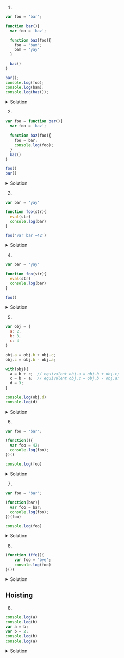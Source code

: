 1. 
    
  ```javascript
  var foo = 'bar';

  function bar(){
    var foo = 'baz';

    function baz(foo){
      foo = 'bam';
      bam = 'yay'
    }

    baz()
  }

  bar();
  console.log(foo);
  console.log(bam);
  console.log(baz());
```
  <details><summary>Solution</summary>
  <p>
    
```
bar
yay

console.log(baz());
        ^
ReferenceError: baz is not defined
```
  </p>
</details>


2.

```javascript
var foo = function bar(){
  var foo = 'baz';
  
  function baz(foo){
    foo = bar;
    console.log(foo);
  }
  baz()
}

foo()
bar()
```
 <details><summary>Solution</summary>
  <p>
    
```
[Function: bar]

bar()
^

ReferenceError: bar is not defined
```
  </p>
</details>

3.

```javascript
var bar = 'yay'

function foo(str){
  eval(str)
  console.log(bar)
}

foo('var bar =42')
```
 <details><summary>Solution</summary>
  <p>
    
```
42
```
  </p>
</details>

4.

```javascript
var bar = 'yay'

function foo(str){
  eval(str)
  console.log(bar)
}

foo()
```
 <details><summary>Solution</summary>
  <p>
    
```
yay
```
  </p>
</details>

5.

```javascript
var obj = {
  a: 2,
  b: 3,
  c: 4
}

obj.a = obj.b + obj.c;
obj.c = obj.b - obj.a;

with(obj){
  a = b + c;  // equivalent obj.a = obj.b + obj.c;
  c = b - a;  // equivalent obj.c = obj.b - obj.a;
  d = 3;
}

console.log(obj.d)
console.log(d)
```
 <details><summary>Solution</summary>
  <p>
    
```
undefined
3
```
  </p>
</details>

6.

```javascript
var foo = 'bar';

(function(){
  var foo = 42;
  console.log(foo);
})()

console.log(foo)
```
 <details><summary>Solution</summary>
  <p>
    
```
42
bar
```
  </p>
</details>

7.

```javascript
var foo = 'bar';

(function(bar){
  var foo = bar;
  console.log(foo);
})(foo)

console.log(foo)
```
 <details><summary>Solution</summary>
  <p>
    
```
bar
bar
```
  </p>

</details>

8.

```javascript
(function iffe(){
    var foo = 'bye';
    console.log(foo)
}())
```
 <details><summary>Solution</summary>
  <p>
    
```
bye
```
  </p>
</details>

## Hoisting

8.

```javascript
console.log(a)
console.log(b)
var a = b;
var b = 2;
console.log(b)
console.log(a)
```
 <details><summary>Solution</summary>
    

   undefined
   undefined
   2
   undefined


</details>





